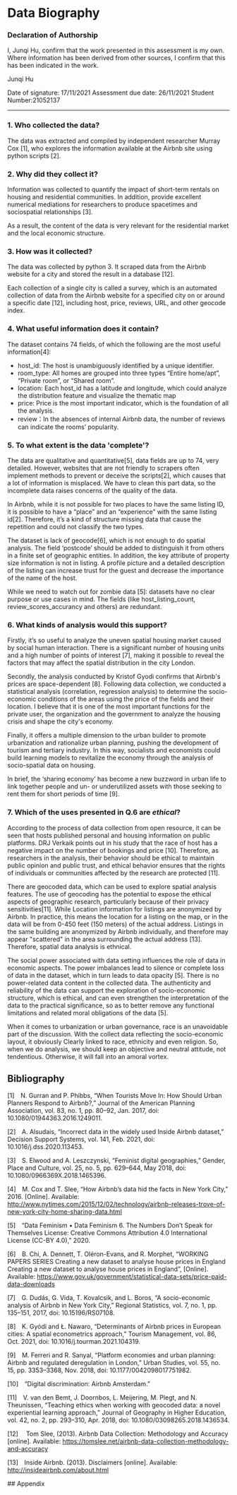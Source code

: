 # Data Biography

### Declaration of Authorship

I, Junqi Hu, confirm that the work presented in this assessment is my own. Where information has been derived from other sources, I confirm that this has been indicated in the work.

Junqi Hu 

Date of signature: 17/11/2021
Assessment due date: 26/11/2021
Student Number:21052137

---

### 1. Who collected the data?

The data was extracted and compiled by independent researcher Murray Cox [1], who explores the information available at the Airbnb site using python scripts [2].

### 2. Why did they collect it?

Information was collected to quantify the impact of short-term rentals on housing and residential communities. In addition, provide excellent numerical mediations for researchers to produce spacetimes and sociospatial relationships [3].

As a result, the content of the data is very relevant for the residential market and the local economic structure.


### 3. How was it collected?

The data was collected by python 3. It scraped data from the Airbnb website for a city and stored the result in a database [12].

Each collection of a single city is called a survey, which is an automated collection of data from the Airbnb website for a specified city on or around a specific date [12], including host, price, reviews, URL, and other geocode index.


### 4. What useful information does it contain?

The dataset contains 74 fields, of which the following are the most useful information[4]:
* host_id: The host is unambiguously identified by a unique identifier.
* room_type: All homes are grouped into three types “Entire home/apt”, “Private room”, or “Shared room”.
* location: Each host_id has a latitude and longitude, which could analyze the distribution feature and visualize the thematic map
* price: Price is the most important indicator, which is the foundation of all the analysis.
* review：In the absences of internal Airbnb data, the number of reviews can indicate the rooms’ popularity.


### 5. To what extent is the data 'complete'?

The data are qualitative and quantitative[5], data fields are up to 74, very detailed. However, websites that are not friendly to scrapers often implement methods to prevent or deceive the scripts[2], which causes that a lot of information is misplaced. We have to clean this part data, so the incomplete data raises concerns of the quality of the data.

In Airbnb, while it is not possible for two places to have the same listing ID, it is possible to have a “place” and an “experience” with the same listing id[2]. Therefore, it’s a kind of structure missing data that cause the repetition and could not classify the two types.

The dataset is lack of geocode[6], which is not enough to do spatial analysis. The field ‘postcode’ should be added to distinguish it from others in a finite set of geographic entities. In addition, the key attribute of property size information is not in listing. A profile picture and a detailed description of the listing can increase trust for the guest and decrease the importance of the name of the host.

While we need to watch out for zombie data [5]: datasets have no clear purpose or use cases in mind. The fields (like host_listing_count, review_scores_accurancy and others) are redundant.


### 6. What kinds of analysis would this support?

Firstly, it’s so useful to analyze the uneven spatial housing market caused by social human interaction. There is a significant number of housing units and a high number of points of interest [7], making it possible to reveal the factors that may affect the spatial distribution in the city London.

Secondly, the analysis conducted by Kristof Gyodi confirms that Airbnb's prices are space-dependent [8]. Following data collection, we conducted a statistical analysis (correlation, regression analysis) to determine the socio-economic conditions of the areas using the price of the fields and their location. I believe that it is one of the most important functions for the private user, the organization and the government to analyze the housing crisis and shape the city's economy.

Finally, it offers a multiple dimension to the urban builder to promote urbanization and rationalize urban planning, pushing the development of tourism and tertiary industry. In this way, socialists and economists could build learning models to revitalize the economy through the analysis of socio-spatial data on housing.

In brief, the ‘sharing economy’ has become a new buzzword in urban life to link together people and un- or underutilized assets with those seeking to rent them for short periods of time [9].


### 7. Which of the uses presented in Q.6 are _ethical_?

According to the process of data collection from open resource, it can be seen that hosts published personal and housing information on public platforms. DRJ Verkaik points out in his study that the race of host has a negative impact on the number of bookings and price [10]. Therefore, as researchers in the analysis, their behavior should be ethical to maintain public opinion and public trust, and ethical behavior ensures that the rights of individuals or communities affected by the research are protected [11].

There are geocoded data, which can be used to explore spatial analysis features. The use of geocoding has the potential to expose the ethical aspects of geographic research, particularly because of their privacy sensitivities[11]. While Location information for listings are anonymized by Airbnb. In practice, this means the location for a listing on the map, or in the data will be from 0-450 feet (150 meters) of the actual address. Listings in the same building are anonymized by Airbnb individually, and therefore may appear "scattered" in the area surrounding the actual address [13]. Therefore, spatial data analysis is ethnical.

The social power associated with data setting influences the role of data in economic aspects. The power imbalances lead to silence or complete loss of data in the dataset, which in turn leads to data opacity [5]. There is no power-related data content in the collected data. The authenticity and reliability of the data can support the exploration of socio-economic structure, which is ethical, and can even strengthen the interpretation of the data to the practical significance, so as to better remove any functional limitations and related moral obligations of the data [5].

When it comes to urbanization or urban governance, race is an unavoidable part of the discussion. With the collect data reflecting the socio-economic layout, it obviously Clearly linked to race, ethnicity and even religion. So, when we do analysis, we should keep an objective and neutral attitude, not tendentious. Otherwise, it will fall into an amoral vortex.


## Bibliography

[1]&emsp;N. Gurran and P. Phibbs, “When Tourists Move In: How Should Urban Planners Respond to Airbnb?,” Journal of the American Planning Association, vol. 83, no. 1, pp. 80–92, Jan. 2017, doi: 10.1080/01944363.2016.1249011.

[2]&emsp;A. Alsudais, “Incorrect data in the widely used Inside Airbnb dataset,” Decision Support Systems, vol. 141, Feb. 2021, doi: 10.1016/j.dss.2020.113453.

[3]&emsp;S. Elwood and A. Leszczynski, “Feminist digital geographies,” Gender, Place and Culture, vol. 25, no. 5, pp. 629–644, May 2018, doi: 10.1080/0966369X.2018.1465396.

[4]&emsp;M. Cox and T. Slee, “How Airbnb’s data hid the facts in New York City,” 2016. [Online]. Available: http://www.nytimes.com/2015/12/02/technology/airbnb-releases-trove-of-new-york-city-home-sharing-data.html

[5]&emsp;“Data Feminism • Data Feminism 6. The Numbers Don’t Speak for Themselves License: Creative Commons Attribution 4.0 International License (CC-BY 4.0),” 2020.

[6]&emsp;B. Chi, A. Dennett, T. Oléron-Evans, and R. Morphet, “WORKING PAPERS SERIES Creating a new dataset to analyse house prices in England Creating a new dataset to analyse house prices in England”, [Online]. Available: https://www.gov.uk/government/statistical-data-sets/price-paid-data-downloads

[7]&emsp;G. Dudás, G. Vida, T. Kovalcsik, and L. Boros, “A socio-economic analysis of Airbnb in New York City,” Regional Statistics, vol. 7, no. 1, pp. 135–151, 2017, doi: 10.15196/RS07108.

[8]&emsp;K. Gyódi and Ł. Nawaro, “Determinants of Airbnb prices in European cities: A spatial econometrics approach,” Tourism Management, vol. 86, Oct. 2021, doi: 10.1016/j.tourman.2021.104319.

[9]&emsp;M. Ferreri and R. Sanyal, “Platform economies and urban planning: Airbnb and regulated deregulation in London,” Urban Studies, vol. 55, no. 15, pp. 3353–3368, Nov. 2018, doi: 10.1177/0042098017751982.

[10]&emsp;“Digital discrimination: Airbnb Amsterdam.”

[11]&emsp;V. van den Bemt, J. Doornbos, L. Meijering, M. Plegt, and N. Theunissen, “Teaching ethics when working with geocoded data: a novel experiential learning approach,” Journal of Geography in Higher Education, vol. 42, no. 2, pp. 293–310, Apr. 2018, doi: 10.1080/03098265.2018.1436534.

[12]&emsp; Tom Slee, (2013). Airbnb Data Collection: Methodology and Accuracy [online]. Available: https://tomslee.net/airbnb-data-collection-methodology-and-accuracy

[13]&emsp;Inside Airbnb. (2013). Disclaimers [online]. Available: http://insideairbnb.com/about.html


## Appendix 


```python

```
